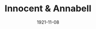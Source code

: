 ---
title: Innocent & Annabell
date: 1921-11-08
closing_date:
layout: productions
featured_image:
image_caption:
image_credit:
playbill:
category:
Theatre: Theatre Jacksonville
cast:
- Mr. Innocent: Mr. J. B. Lucy
- Mrs. Annabell Wells: Elizabeth Palmer Tyler
- Mrs. Innocent: Nancy C. Osborne
- Esther: Ethel Kelman
crew:
- Director: Tracy L'Engle
- Props: John A. Cunningham
- Stage Decoration:
  - Katherine Wilson
  - Mrs. Strawn Perry
external_links:
---
